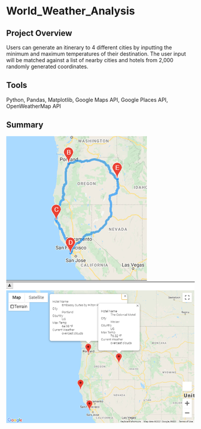 # World_Weather_Analysis

## Project Overview
Users can generate an itinerary to 4 different cities by inputting the minimum and maximum temperatures of their destination. The user input will be matched against a list of nearby cities and hotels from 2,000 randomly generated coordinates.

## Tools
Python, Pandas, Matplotlib, Google Maps API, Google Places API, OpenWeatherMap API

## Summary
![](Vacation_Itinerary/WeatherPy_travel_map.png)
![](Vacation_Itinerary/WeatherPy_travel_map_markers.png)
